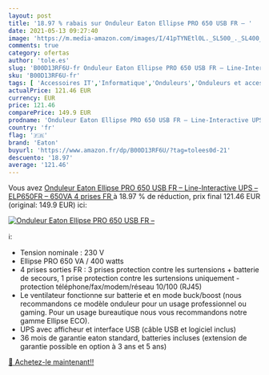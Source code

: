 ```yaml
---
layout: post
title: '18.97 % rabais sur Onduleur Eaton Ellipse PRO 650 USB FR – '
date: 2021-05-13 09:27:40
image: 'https://m.media-amazon.com/images/I/41pTYNEtl0L._SL500_._SL400_.jpg'
comments: true
category: ofertas
author: 'tole.es'
slug: 'B00D13RF6U-fr Onduleur Eaton Ellipse PRO 650 USB FR – Line-Interactive...'
sku: 'B00D13RF6U-fr'
tags: [ 'Accessoires IT','Informatique','Onduleurs','Onduleurs et accessoires','eaton', ]
actualPrice: 121.46 EUR
currency: EUR
price: 121.46
comparePrice: 149.9 EUR
prodname: 'Onduleur Eaton Ellipse PRO 650 USB FR – Line-Interactive UPS – ELP650FR – 650VA  4 prises FR '
country: 'fr'
flag: '🇫🇷'
brand: 'Eaton'
buyurl: 'https://www.amazon.fr/dp/B00D13RF6U/?tag=tolees0d-21'
descuento: '18.97'
average: '121.46'
---
```


Vous avez [Onduleur Eaton Ellipse PRO 650 USB FR – Line-Interactive UPS – ELP650FR – 650VA  4 prises FR ](https://www.amazon.fr/dp/B00D13RF6U/?tag=tolees0d-21)  à  18.97 % de réduction, prix final  121.46 EUR (original: 149.9 EUR) ici:

[![Onduleur Eaton Ellipse PRO 650 USB FR – ](https://m.media-amazon.com/images/I/41pTYNEtl0L._SL500_._SL400_.jpg)](https://www.amazon.fr/dp/B00D13RF6U/?tag=tolees0d-21)

ℹ️:

- Tension nominale : 230 V
- Ellipse PRO 650 VA / 400 watts
- 4 prises sorties FR : 3 prises protection contre les surtensions + batterie de secours, 1 prise protection contre les surtensions uniquement - protection téléphone/fax/modem/réseau 10/100 (RJ45)
- Le ventilateur fonctionne sur batterie et en mode buck/boost (nous recommandons ce modèle onduleur pour un usage professionnel ou gaming. Pour un usage bureautique nous vous recommandons notre gamme Ellipse ECO).
- UPS avec afficheur et interface USB (câble USB et logiciel inclus)
- 36 mois de garantie eaton standard, batteries incluses (extension de garantie possible en option à 3 ans et 5 ans)

[🛒 Achetez-le maintenant!!](https://www.amazon.fr/dp/B00D13RF6U/?tag=tolees0d-21)
